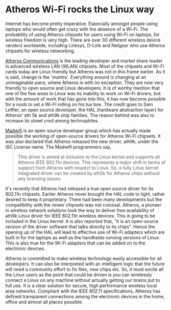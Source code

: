 # Atheros Wi-Fi rocks the Linux way

Internet has become pretty imperative. Especially amongst people using laptops who would often get crazy with the absence of a Wi-Fi. The probability of using Atheros chipsets for users using Wi-Fi on laptops, for wireless freedom is very high. There are over 30 different wireless device vendors worldwide, including Linksys, D-Link and Netgear who use Atheros chipsets for wireless networking.

<a href="http://www.atheros.com/">Atheros Communications</a> is the leading developer and market share leader in advanced wireless LAN (WLAN) chipsets. Most of the chipsets and Wi-Fi cards today are Linux friendly but Atheros was not in this frame earlier. As it is said, change is the 'mantra'. Everything around is changing at an unimaginable pace, where Atheros is with no exception. They are now very friendly to open source and Linux developers. It is of worthy mention that one of the few woes in Linux was its inability to work on Wi-Fi drivers, but with the amount of work that has gone into this, it has now become possible for a noob to set a Wi-FI rolling on his tux box. The credit goes to Sam Leffler, an open source developer, the HAL (hardware abstraction layer) for Atheros' ath 5k and ath9k chip families. The reason behind was also to increase its street cred among technophiles.

<a href="http://madwifi-project.org/">Madwifi</a> is an open-source developer group which has actually made possible the working of open-source drivers for Atheros Wi-Fi chipsets. It was also declared that Atheros released the new driver, ath9k, under the ISC License name. The Madwifi programmers say, 

> This driver is aimed at inclusion to the Linux kernel and supports all Atheros IEEE 802.11n devices. This represents a major shift in terms of support from Atheros with respect to Linux. So, a fully Linux kernel integrated driver can be created by ath5k for Atheros chips without any licensing issues.

It's recently that Atheros had released a true open source driver for its 802.11n chipsets. Earlier Atheros never brought the HAL code to light, rather desired to keep it proprietary. There had been many developments but the compatibility with the newer chipsets was not colossal. Atheros, a pioneer in wireless network solutions took the way to deliver free availability of ath9k Linux driver for IEEE 802.11n wireless devices. This is going to be included in the Linux kernel. It is also reported that, "it is an open-source version of the driver software that talks directly to its chips". Hence the opening up of the HAL will lead to effective use of Wi-Fi adapters which are built in for the laptops as well as the handhelds running versions of Linux. This is also true for the Wi-Fi adapters that can be added on to the electronic devices.

Atheros is committed to make wireless technology easily accessible for all developers. It can also be interpreted with an intelligent logic that the future will need a community effort to fix files, new chips etc. So, it must excite all the Linux users as the point that could be driven is you can wirelessly connect a Linux on any machine without actually getting our brains put to full use. It is a clear solution for secure, high performance wireless local area networks. Compliant with the IEEE 802.11 specifications, Atheros has defined transparent connections among the electronic devices in the home, office and almost all places possible.
